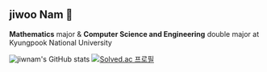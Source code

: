 ## jiwoo Nam 👋

**Mathematics** major & **Computer Science and Engineering** double major at Kyungpook National University

![jiwnam's GitHub stats](https://github-readme-stats.vercel.app/api?username=1360837&show_icons=true&theme=catppuccin_latte)
[![Solved.ac 프로필](http://mazassumnida.wtf/api/v2/generate_badge?boj=woowoo4599)](https://solved.ac/woowoo4599)

<!--
**1360837/1360837** is a ✨ _special_ ✨ repository because its `README.md` (this file) appears on your GitHub profile.

Here are some ideas to get you started:

- 🔭 I’m currently working on ...
- 🌱 I’m currently learning ...
- 👯 I’m looking to collaborate on ...
- 🤔 I’m looking for help with ...
- 💬 Ask me about ...
- 📫 How to reach me: ...
- 😄 Pronouns: ...
- ⚡ Fun fact: ...
-->
